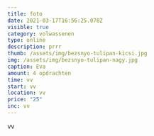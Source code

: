 ```yaml
---
title: foto
date: 2021-03-17T16:56:25.078Z
visible: true
category: volwassenen
type: online
description: prrr
thumb: /assets/img/bezsnyo-tulipan-kicsi.jpg
img: /assets/img/bezsnyo-tulipan-nagy.jpg
caption: Eva
amount: 4 opdrachten
time: vv
start: vv
location: vv
price: "25"
inc: vv
---
```

vv